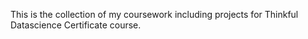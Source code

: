 This is the collection of my coursework including projects for Thinkful Datascience Certificate course.
